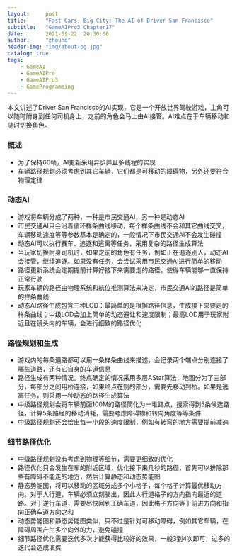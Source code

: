```yaml
---
layout:     post
title:      "Fast Cars, Big City: The AI of Driver San Francisco"
subtitle:   "GameAIPro3 Chapter17"
date:       2021-09-22  20:30:00
author:     "zhouhd"
header-img: "img/about-bg.jpg"
catalog: true
tags:
    - GameAI
    - GameAIPro
    - GameAIPro3
    - GameProgramming
---
```


本文讲述了Driver San Francisco的AI实现，它是一个开放世界驾驶游戏，主角可以随时附身到任何司机身上，之前的角色会马上由AI接管。AI难点在于车辆移动和随时切换角色。

### 概述
- 为了保持60帧，AI更新采用异步并且多线程的实现
- 车辆路径规划必须考虑到其它车辆，它们都是可移动的障碍物，另外还要符合物理定律

### 动态AI
- 游戏将车辆分成了两种，一种是市民交通AI，另一种是动态AI
- 市民交通AI只会沿着循环样条曲线移动，每个样条曲线不会和其它曲线交叉，车辆移动速度等等参数基本是确定的，一般情况下市民交通AI不会发生碰撞
- 动态AI可以执行赛车、追逐和逃离等任务，采用复杂的路径生成算法
- 当玩家切换附身司机时，如果之前的角色有任务，例如正在追逐别人，动态AI会接管，继续追逐。如果没有任务，会尝试采用市民交通AI进行简单的移动
- 路径更新系统会定期提前计算好接下来需要走的路径，使得车辆能够一直保持正常行驶
- 玩家车辆的路径由物理系统和航位推测算法来决定，市民交通AI的路径是简单的样条曲线
- 动态AI路径生成包含三种LOD：最简单的是根据路径信息，生成接下来要走的样条曲线；中级LOD会加上简单的动态避让和速度限制；最高LOD用于玩家附近且在镜头内的车辆，会进行细致的路径优化

### 路径规划和生成
- 游戏内的每条道路都可以用一条样条曲线来描述，会记录两个端点分别连接了哪些道路，还有它自身的车道信息
- 路径生成有两种情况。终点确定的情况采用多层AStar算法，地图分为了三部分，每部分之间用桥连接，如果终点在别的部分，需要先移动到桥。如果是逃离任务，则采用一种动态的路径生成算法
- 中级路径规划会将车辆前面100M的路径简化为一堆路点，搜索得到5条候选路径，计算5条路经的移动消耗，需要考虑障碍物和转向角度等等条件
- 中级路径规划还会给出每一小段的速度限制，例如有转弯的地方需要提前减速

### 细节路径优化
- 中级路径规划没有考虑到物理等细节，需要更细致的优化
- 路径优化只会发生在车的附近区域，优化接下来几秒的路径，首先可以排除那些有障碍不能走的地方，然后计算静态和动态势能图
- 静态势能图，将可以移动的区域分成多个小格子，每个格子计算最优移动方向。对于人行道，车辆必须立刻驶出，因此人行道格子的方向指向最近的道路。对于逆行车道，需要尽快回到正确车道，因此格子方向等于前进方向和指向正确车道方向之和
- 动态势能图和静态势能图类似，只不过是针对可移动障碍，例如其它车辆，在障碍周围产生多个向外的力，避免碰撞
- 细节路径优化需要迭代多次才能获得比较好的效果，一般3到4次即可，过多的迭代会造成浪费
